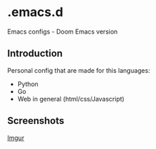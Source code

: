 # .emacs.d
Emacs configs - Doom Emacs version

## Introduction

Personal config that are made for this languages:
- Python
- Go
- Web in general (html/css/Javascript)


## Screenshots

[Imgur](https://i.imgur.com/X7GUKWD.png)
